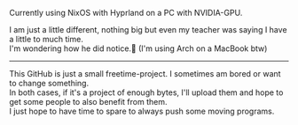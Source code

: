 Currently using NixOS with Hyprland on a PC with NVIDIA-GPU.

I am just a little different, nothing big but even my teacher was saying I have a little to much time.<br>
I'm wondering how he did notice.🤔 (I'm using Arch on a MacBook btw)

- - -

This GitHub is just a small freetime-project. I sometimes am bored or want to change something.<br>
In both cases, if it's a project of enough bytes, I'll upload them and hope to get some people to also benefit from them.<br>
I just hope to have time to spare to always push some moving programs.
